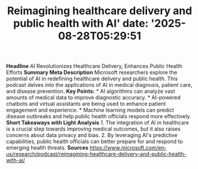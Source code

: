 ﻿---
title: "Reimagining healthcare delivery and public health with AI'
date: '2025-08-28T05:29:51"
category: "Markets"
summary: ""
slug: "reimagining healthcare delivery and public health with ai"
source_urls:
  - "https://www.microsoft.com/en-us/research/podcast/reimagining-healthcare-delivery-and-public-health-with-ai/"
seo:
  title: "Reimagining healthcare delivery and public health with AI | Hash n Hedge'
  description: '"
  keywords: ["news", "markets", "brief"]
---
**Headline** AI Revolutionizes Healthcare Delivery, Enhances Public Health Efforts  **Summary Meta Description** Microsoft researchers explore the potential of AI in redefining healthcare delivery and public health. This podcast delves into the applications of AI in medical diagnosis, patient care, and disease prevention.  **Key Points:**  * AI algorithms can analyze vast amounts of medical data to improve diagnostic accuracy. * AI-powered chatbots and virtual assistants are being used to enhance patient engagement and experience. * Machine learning models can predict disease outbreaks and help public health officials respond more effectively.  **Short Takeaways with Light Analysis**  1.  The integration of AI in healthcare is a crucial step towards improving medical outcomes, but it also raises concerns about data privacy and bias. 2.  By leveraging AI's predictive capabilities, public health officials can better prepare for and respond to emerging health threats.  **Sources** https://www.microsoft.com/en-us/research/podcast/reimagining-healthcare-delivery-and-public-health-with-ai/ 

